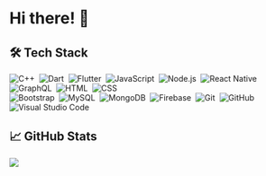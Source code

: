 
# Hi there! &#x1F44B;

## 🛠&nbsp;Tech Stack

![C++](https://img.shields.io/badge/-C++-ffffff?style=flat&logo=cplusplus&logoColor=007ACC)&nbsp;
![Dart](https://img.shields.io/badge/-Dart-ffffff?style=flat&logo=dart&logoColor=007ACC)&nbsp;
![Flutter](https://img.shields.io/badge/-Flutter-ffffff?style=flat&logo=flutter&logoColor=007ACC)&nbsp;
![JavaScript](https://img.shields.io/badge/-JavaScript-ffffff?style=flat&logo=javascript&logoColor=fad63d)&nbsp;
![Node.js](https://img.shields.io/badge/-Node.js-ffffff?style=flat&logo=node.js)&nbsp;
![React Native](https://shields.io/badge/-React%20Native-ffffff?style=flat&logo=react)&nbsp;
![GraphQL](https://shields.io/badge/-GraphQL-ffffff?style=flat&logo=graphql&logoColor=e535ab)&nbsp;
![HTML](https://img.shields.io/badge/-HTML-ffffff?style=flat&logo=HTML5)&nbsp;
![CSS](https://img.shields.io/badge/-CSS-ffffff?style=flat&logo=CSS3&logoColor=1572B6)\
![Bootstrap](https://img.shields.io/badge/-Bootstrap-ffffff?style=flat&logo=bootstrap&logoColor=563D7C)&nbsp;
![MySQL](https://img.shields.io/badge/-MySQL-ffffff?style=flat&logo=mysql)&nbsp;
![MongoDB](https://shields.io/badge/-MongoDB-ffffff?style=flat&logo=mongodb)&nbsp;
![Firebase](https://img.shields.io/badge/-Firebase-ffffff?style=flat&logo=firebase)&nbsp;
![Git](https://img.shields.io/badge/-Git-ffffff?style=flat&logo=git)&nbsp;
![GitHub](https://img.shields.io/badge/-GitHub-ffffff?style=flat&logo=github&logoColor=000000)&nbsp;
![Visual Studio Code](https://img.shields.io/badge/-Visual%20Studio%20Code-ffffff?style=flat&logo=visual-studio-code&logoColor=007ACC)&nbsp;

## &#x1f4c8; GitHub Stats

<a href="https://github.com/tustoz">
  <img align="center" src="https://github-readme-stats.vercel.app/api/top-langs/?username=tustoz&layout=compact&hide_border=true&theme=light" />
</a>

